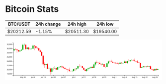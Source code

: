# Bitcoin Stats

BTC/USDT|24h change|24h high|24h low|
|---|---|---|---|
|$20212.59|-1.15%|$20511.30|$19540.00|

<img src="./chart.svg">
